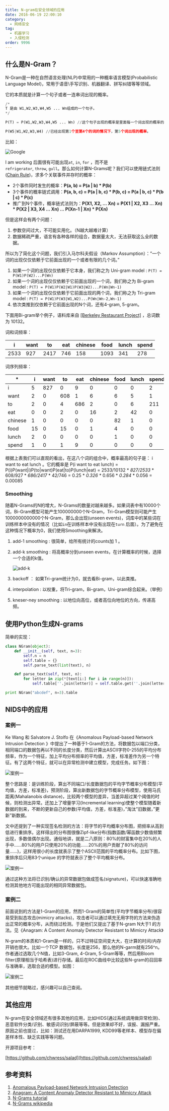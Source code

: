 ```yaml
---
title: N-gram在安全领域的应用
date: 2016-06-19 22:00:10
category:
  - 网络安全
tag:
  - 机器学习
  - 入侵检测
order: 9996
---
```


## 什么是N-Gram？

N-Gram是一种在自然语言处理(NLP)中常用的一种概率语言模型(Probabilistic Language Model)，常用于语音\手写识别、机器翻译、拼写纠错等等领域。

它的本质就是计算一个句子或者一连串词出现的概率。

```python
/*
T 是由 W1,W2,W3,W4,W5 ... Wn组成的一个句子。
*/

P(T) = P(W1,W2,W3,W4,W5 ... Wn) //这个句子出现的概率是里面每一个词出现的概率的叠加。

P(W5|W1,W2,W3,W4) //已经出现第1个至第4个的词的情况下，第5个词出现的概率。
```

比如：

![Google](https://cdn.jsdelivr.net/gh/MarsAuthority/sec_pic@master/uPic/2023-02/r9iFeU.jpg)

I am working 后面很有可能出现`at`, `in`, `for` ，而不是`refrigerator`, `throw`, `gull`。那么如何计算N-Grams呢？我们可以使用链式法则([Chain Rule](https://en.wikipedia.org/wiki/Chain_rule_(probability)))，求多个关联事件并存时的概率：

- 2个事件同时发生的概率：**P(a, b) = P(a | b) * P(b)**
- 3个事件的概率链式调用：**P(a, b, c) = P(a | b, c) * P(b, c) = P(a | b, c) * P(b | c) * P(c)**
- 推广到N个事件，概率链式法则为：**P(X1, X2, ... Xn) = P(X1 | X2, X3 ... Xn) * P(X2 | X3, X4 ... Xn) ... P(Xn-1 | Xn) * P(Xn)**

但是这样会有两个问题：

1. 参数空间过大，不可能实用化。（N越大越难计算）
2. 数据稀疏严重，语言有各种各样的组合，数据量太大，无法获取这么全的数据。

所以为了简化这个问题，我们引入马尔科夫假设（Markov Assumption）：”一个词的出现仅仅依赖于它前面出现的一个或者有限的几个词。”

1. 如果一个词的出现仅仅依赖于它本身，我们称之为 Uni-gram model : `P(T) = P(W1)P(W2)...P(Wn)`
2. 如果一个词的出现仅仅依赖于它前面出现的一个词，我们称之为 Bi-gram model : `P(T) = P(W1)P(W2|W1)P(W3|W2)...P(Wn|Wn-1)`
3. 如果一个词的出现仅仅依赖于它前面出现的两个词，我们称之为 Tri-gram model : `P(T) = P(W1)P(W3|W1,W2)...P(Wn|Wn-2,Wn-1)`
4. 依次类推到仅依赖于它前面出现的N个词，还有4-gram, 5-gram。

下面用Bi-gram举个例子，语料库来自 [[Berkeley Restaurant Project]](http://www1.icsi.berkeley.edu/Speech/berp.html) ，总词数为 10132。

词和词频率：

| i | want | to | eat | chinese | food | lunch | spend |
| --- | --- | --- | --- | --- | --- | --- | --- |
| 2533 | 927 | 2417 | 746 | 158 | 1093 | 341 | 278 |

词序列频率：

| * | i | want | to | eat | chinese | food | lunch | spend |
| --- | --- | --- | --- | --- | --- | --- | --- | --- |
| i | 5 | 827 | 0 | 9 | 0 | 0 | 0 | 2 |
| want | 2 | 0 | 608 | 1 | 6 | 6 | 5 | 1 |
| to | 2 | 0 | 4 | 686 | 2 | 0 | 6 | 211 |
| eat | 0 | 0 | 2 | 0 | 16 | 2 | 42 | 0 |
| chinese | 1 | 0 | 0 | 0 | 0 | 82 | 1 | 0 |
| food | 15 | 0 | 15 | 0 | 1 | 4 | 0 | 0 |
| lunch | 2 | 0 | 0 | 0 | 0 | 1 | 0 | 0 |
| spend | 1 | 0 | 1 | 9 | 0 | 0 | 0 | 0 |

根据上表我们可以直观的看出，在这八个词的组合中，概率最高的句子是： i want to eat lunch 。它的概率是 P(i want to eat lunch) = P(i)P(want|i)P(to|want)P(eat|to)P(lunch|eat) = 2533/10132 * *827/2533* * 608/927 * *686/2417* * 42/746 = 0.25 * *0.326* * 0.656 * *0.284* * 0.056 = 0.00085

### Smoothing

随着N-Grams的N的增大，N-Grams的数量对越来越多。如果词表中有10000个词，Bi-Gram模型可能产生100000000个N-Gram，Tri-Gram模型则可能产生1000000000000个N-Gram，那么会出现(unseen events)，词库中的某些词在训练样本中没有的情况（比如`in`在训练样本中没有出现在`turn`
后面）。为了避免在这种情况下概率为0，我们使用Smoothing来解决。

1. add-1 smoothing : 很简单，给所有统计的counts加 1 。
2. add-k smoothing : 将高概率分到unseen events，在计算概率的时候，选择一个合适的k值。
    
    ![add-k](https://cdn.jsdelivr.net/gh/MarsAuthority/sec_pic@master/uPic/2023-02/MEKSo5.jpg)
    
3. backoff ： 如果Tri-gram统计为0，就去看Bi-gram，以此类推。
4. interpolation : 以权重，将Tri-gram，Bi-gram，Uni-gram综合起来。（举例）
5. kneser-ney smoothing : 以地位向高位，或者高位向地位的方向，传递高频。

## 使用Python生成N-grams

简单的实现：

```python
class NGram(object):
	def __init__(self, text, n=3):
		self.n = n
		self.table = {}
		self.parse_text(list(text), n)

	def parse_text(self, text, n):
		for letter in zip(*[text[i:] for i in range(n)]):
			self.table[''.join(letter)] = self.table.get(''.join(letter), 0) + 1 # increment count

print NGram("abcdef", n=3).table
```

## NIDS中的应用

### 案例一

Ke Wang 和 Salvatore J. Stolfo 在《Anomalous Payload-based Network Intrusion Detection 》中提出了一种基于1-Gram的方法，将数据包以端口分类，相同端口的数据包再以不同的长度分类，然后计算出ASCII字符0-255的平均分布频率，作为一个特征，加上平均分布频率的平均值，方差，标准差作为另一个特征。有了这两个特征，就可以在异常检测中建立模型，完成任务。如下图：

![案例一](https://cdn.jsdelivr.net/gh/MarsAuthority/sec_pic@master/uPic/2023-02/qvrUtF.jpg)

整个思路是：是训练阶段，算出不同端口/长度数据包的平均字节概率分布模型(平均值，方差，标准差)，预测阶段，算出新数据包的字节概率分布模型，使用马氏距离(Mahalanobis distance)，比较两个模型的差异，当差异超过某个阈值的时候，则检测出异常。还加上了增量学习(Incremental learning)使整个模型随着新数据的到来，不断的更新自己的参数(平均值，方差，标准差)，”淘汰”旧数据，”更新”新数据。

文中还提到了一种实现签名检测的方法：将字节的平均概率分布图，把频率从高到低进行重排序。这样得出的分布图很像Zipf-like分布(指数函数/幂函数少数值频繁出现，多数值偶尔出现。通俗地讲，就是二八原则：80%的财富集中在20%的人手中……80%的用户只使用20%的功能……20%的用户贡献了80%的访问量……)，这样用很小的长度就表示了整个ASCII范围的平均概率分布。比如下图，重排序后只用83个unique 的字符就表示了整个平均概率分布。

![案例一](https://cdn.jsdelivr.net/gh/MarsAuthority/sec_pic@master/uPic/2023-02/frPmAf.jpg)

通过这种方法将已识别/确认的异常数据包做成签名(signature)，可以快速准确地检测其他地方可能出现的相同异常数据包。

### 案例二

前面说到的方法是1-Gram的应用，然而1-Gram的简单性(平均字节概率分布)很容易受到拟态攻击(mimicry attacks)，攻击者可以通过填充无用字符的方法来伪造出正常的概率分布，从而绕过检测。于是他们又提出了基于N-gram N大于1 的方法。见《Anagram: A Content Anomaly Detector Resistant to Mimicry Attack》

N-gram的本质和1-Gram是一样的，只不过特征空间变大大，在计算的时间/内存开销也很大。比如一个TCP 数据包，长度是256，那么他的N-garm就有256^n。作者通过选取几个N值，比如3-Gram, 4-Gram, 5-Gram等等，然后用Bloom filter(原理相当于哈希表)进行存储。最后在ROC曲线中比较这些N-gram的召回率与准确率，选取合适的模型。如图：

![案例二](https://cdn.jsdelivr.net/gh/MarsAuthority/sec_pic@master/uPic/2023-02/JsmuVT.jpg)

其他细节就略过，感兴趣可以自己查阅。

## 其他应用

N-gram在安全领域还有很多其他的应用，比如HIDS(通过系统调用做异常检测)、恶意软件分类/识别、敏感词识别/屏蔽等等。但是效果却不好，误报、漏报严重。原因之前也提过，比如：测试还在用DARPA1999, KDD99等老样本、模型存在偏差样本性、缺乏实践等等问题。

开源项目参考：

[https://github.com/chwress/salad](https://github.com/chwress/salad)

## 参考资料

1. [Anomalous Payload-based Network Intrusion Detection](http://academiccommons.columbia.edu/catalog/ac%3A125704)
2. [Anagram: A Content Anomaly Detector Resistant to Mimicry Attack](http://ids.cs.columbia.edu/sites/default/files/anagram-camera-fixed.pdf)
3. [N-Grams tutorial](https://lagunita.stanford.edu/c4x/Engineering/CS-224N/asset/slp4.pdf)
4. [N-Grams wikipedia](https://en.wikipedia.org/wiki/N-gram)